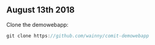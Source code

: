 ## August 13th 2018
Clone the demowebapp:
```java
git clone https://github.com/wainny/comit-demowebapp
```
